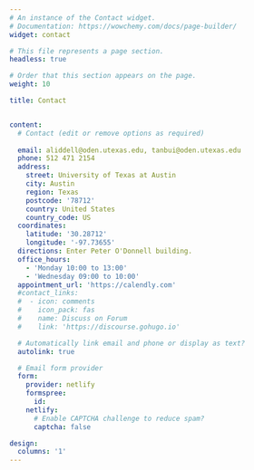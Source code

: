 ```yaml
---
# An instance of the Contact widget.
# Documentation: https://wowchemy.com/docs/page-builder/
widget: contact

# This file represents a page section.
headless: true

# Order that this section appears on the page.
weight: 10

title: Contact


content:
  # Contact (edit or remove options as required)
  
  email: aliddell@oden.utexas.edu, tanbui@oden.utexas.edu
  phone: 512 471 2154
  address: 
    street: University of Texas at Austin
    city: Austin
    region: Texas
    postcode: '78712'
    country: United States
    country_code: US
  coordinates:
    latitude: '30.28712'
    longitude: '-97.73655'
  directions: Enter Peter O'Donnell building.
  office_hours:
    - 'Monday 10:00 to 13:00'
    - 'Wednesday 09:00 to 10:00'
  appointment_url: 'https://calendly.com'
  #contact_links:
  #  - icon: comments
  #    icon_pack: fas
  #    name: Discuss on Forum
  #    link: 'https://discourse.gohugo.io'

  # Automatically link email and phone or display as text?
  autolink: true

  # Email form provider
  form:
    provider: netlify
    formspree: 
      id: 
    netlify: 
      # Enable CAPTCHA challenge to reduce spam?
      captcha: false

design:
  columns: '1'
---
```



